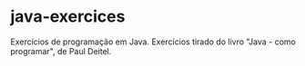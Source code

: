 # java-exercices
Exercícios de programação em Java. Exercícios tirado do livro "Java - como programar", de Paul Deitel.
